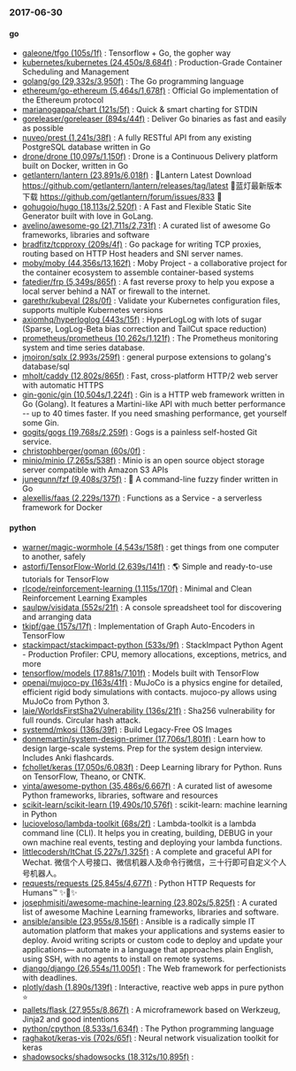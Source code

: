 ### 2017-06-30

#### go
* [galeone/tfgo (105s/1f)](https://github.com/galeone/tfgo) : Tensorflow + Go, the gopher way
* [kubernetes/kubernetes (24,450s/8,684f)](https://github.com/kubernetes/kubernetes) : Production-Grade Container Scheduling and Management
* [golang/go (29,332s/3,950f)](https://github.com/golang/go) : The Go programming language
* [ethereum/go-ethereum (5,464s/1,678f)](https://github.com/ethereum/go-ethereum) : Official Go implementation of the Ethereum protocol
* [marianogappa/chart (121s/5f)](https://github.com/marianogappa/chart) : Quick & smart charting for STDIN
* [goreleaser/goreleaser (894s/44f)](https://github.com/goreleaser/goreleaser) : Deliver Go binaries as fast and easily as possible
* [nuveo/prest (1,241s/38f)](https://github.com/nuveo/prest) : A fully RESTful API from any existing PostgreSQL database written in Go
* [drone/drone (10,097s/1,150f)](https://github.com/drone/drone) : Drone is a Continuous Delivery platform built on Docker, written in Go
* [getlantern/lantern (23,891s/6,018f)](https://github.com/getlantern/lantern) : 🔴Lantern Latest Download https://github.com/getlantern/lantern/releases/tag/latest 🔴蓝灯最新版本下载 https://github.com/getlantern/forum/issues/833 🔴
* [gohugoio/hugo (18,113s/2,520f)](https://github.com/gohugoio/hugo) : A Fast and Flexible Static Site Generator built with love in GoLang.
* [avelino/awesome-go (21,711s/2,731f)](https://github.com/avelino/awesome-go) : A curated list of awesome Go frameworks, libraries and software
* [bradfitz/tcpproxy (209s/4f)](https://github.com/bradfitz/tcpproxy) : Go package for writing TCP proxies, routing based on HTTP Host headers and SNI server names.
* [moby/moby (44,356s/13,162f)](https://github.com/moby/moby) : Moby Project - a collaborative project for the container ecosystem to assemble container-based systems
* [fatedier/frp (5,349s/865f)](https://github.com/fatedier/frp) : A fast reverse proxy to help you expose a local server behind a NAT or firewall to the internet.
* [garethr/kubeval (28s/0f)](https://github.com/garethr/kubeval) : Validate your Kubernetes configuration files, supports multiple Kubernetes versions
* [axiomhq/hyperloglog (443s/15f)](https://github.com/axiomhq/hyperloglog) : HyperLogLog with lots of sugar (Sparse, LogLog-Beta bias correction and TailCut space reduction)
* [prometheus/prometheus (10,262s/1,121f)](https://github.com/prometheus/prometheus) : The Prometheus monitoring system and time series database.
* [jmoiron/sqlx (2,993s/259f)](https://github.com/jmoiron/sqlx) : general purpose extensions to golang's database/sql
* [mholt/caddy (12,802s/865f)](https://github.com/mholt/caddy) : Fast, cross-platform HTTP/2 web server with automatic HTTPS
* [gin-gonic/gin (10,504s/1,224f)](https://github.com/gin-gonic/gin) : Gin is a HTTP web framework written in Go (Golang). It features a Martini-like API with much better performance -- up to 40 times faster. If you need smashing performance, get yourself some Gin.
* [gogits/gogs (19,768s/2,259f)](https://github.com/gogits/gogs) : Gogs is a painless self-hosted Git service.
* [christophberger/goman (60s/0f)](https://github.com/christophberger/goman) : 
* [minio/minio (7,265s/538f)](https://github.com/minio/minio) : Minio is an open source object storage server compatible with Amazon S3 APIs
* [junegunn/fzf (9,408s/375f)](https://github.com/junegunn/fzf) : 🌸 A command-line fuzzy finder written in Go
* [alexellis/faas (2,229s/137f)](https://github.com/alexellis/faas) : Functions as a Service - a serverless framework for Docker

#### python
* [warner/magic-wormhole (4,543s/158f)](https://github.com/warner/magic-wormhole) : get things from one computer to another, safely
* [astorfi/TensorFlow-World (2,639s/141f)](https://github.com/astorfi/TensorFlow-World) : 🌎 Simple and ready-to-use tutorials for TensorFlow
* [rlcode/reinforcement-learning (1,115s/170f)](https://github.com/rlcode/reinforcement-learning) : Minimal and Clean Reinforcement Learning Examples
* [saulpw/visidata (552s/21f)](https://github.com/saulpw/visidata) : A console spreadsheet tool for discovering and arranging data
* [tkipf/gae (157s/17f)](https://github.com/tkipf/gae) : Implementation of Graph Auto-Encoders in TensorFlow
* [stackimpact/stackimpact-python (533s/9f)](https://github.com/stackimpact/stackimpact-python) : StackImpact Python Agent - Production Profiler: CPU, memory allocations, exceptions, metrics, and more
* [tensorflow/models (17,881s/7,101f)](https://github.com/tensorflow/models) : Models built with TensorFlow
* [openai/mujoco-py (163s/41f)](https://github.com/openai/mujoco-py) : MuJoCo is a physics engine for detailed, efficient rigid body simulations with contacts. mujoco-py allows using MuJoCo from Python 3.
* [laie/WorldsFirstSha2Vulnerability (136s/21f)](https://github.com/laie/WorldsFirstSha2Vulnerability) : Sha256 vulnerability for full rounds. Circular hash attack.
* [systemd/mkosi (136s/39f)](https://github.com/systemd/mkosi) : Build Legacy-Free OS Images
* [donnemartin/system-design-primer (17,706s/1,801f)](https://github.com/donnemartin/system-design-primer) : Learn how to design large-scale systems. Prep for the system design interview. Includes Anki flashcards.
* [fchollet/keras (17,050s/6,083f)](https://github.com/fchollet/keras) : Deep Learning library for Python. Runs on TensorFlow, Theano, or CNTK.
* [vinta/awesome-python (35,486s/6,667f)](https://github.com/vinta/awesome-python) : A curated list of awesome Python frameworks, libraries, software and resources
* [scikit-learn/scikit-learn (19,490s/10,576f)](https://github.com/scikit-learn/scikit-learn) : scikit-learn: machine learning in Python
* [lucioveloso/lambda-toolkit (68s/2f)](https://github.com/lucioveloso/lambda-toolkit) : Lambda-toolkit is a lambda command line (CLI). It helps you in creating, building, DEBUG in your own machine real events, testing and deploying your lambda functions.
* [littlecodersh/ItChat (5,227s/1,325f)](https://github.com/littlecodersh/ItChat) : A complete and graceful API for Wechat. 微信个人号接口、微信机器人及命令行微信，三十行即可自定义个人号机器人。
* [requests/requests (25,845s/4,677f)](https://github.com/requests/requests) : Python HTTP Requests for Humans™ ✨🍰✨
* [josephmisiti/awesome-machine-learning (23,802s/5,825f)](https://github.com/josephmisiti/awesome-machine-learning) : A curated list of awesome Machine Learning frameworks, libraries and software.
* [ansible/ansible (23,955s/8,156f)](https://github.com/ansible/ansible) : Ansible is a radically simple IT automation platform that makes your applications and systems easier to deploy. Avoid writing scripts or custom code to deploy and update your applications— automate in a language that approaches plain English, using SSH, with no agents to install on remote systems.
* [django/django (26,554s/11,005f)](https://github.com/django/django) : The Web framework for perfectionists with deadlines.
* [plotly/dash (1,890s/139f)](https://github.com/plotly/dash) : Interactive, reactive web apps in pure python ⭐️
* [pallets/flask (27,955s/8,867f)](https://github.com/pallets/flask) : A microframework based on Werkzeug, Jinja2 and good intentions
* [python/cpython (8,533s/1,634f)](https://github.com/python/cpython) : The Python programming language
* [raghakot/keras-vis (702s/65f)](https://github.com/raghakot/keras-vis) : Neural network visualization toolkit for keras
* [shadowsocks/shadowsocks (18,312s/10,895f)](https://github.com/shadowsocks/shadowsocks) : 
